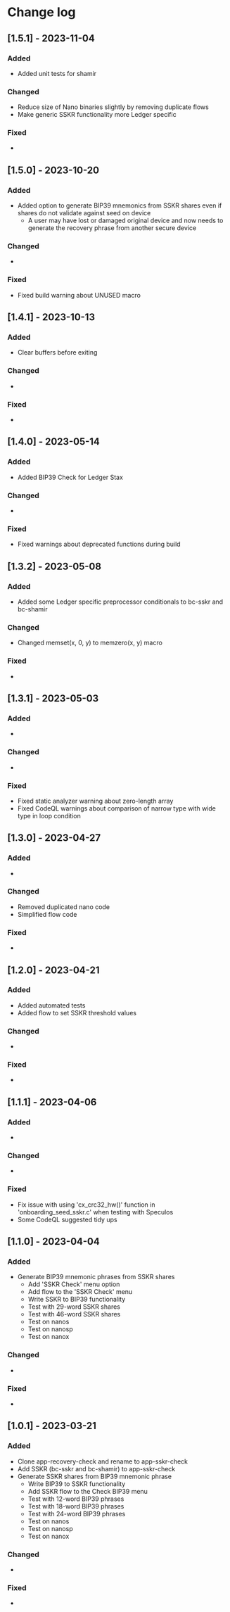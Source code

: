 # Change log

## [1.5.1] - 2023-11-04
### Added
- Added unit tests for shamir

### Changed
- Reduce size of Nano binaries slightly by removing duplicate flows
- Make generic SSKR functionality more Ledger specific

### Fixed
-

## [1.5.0] - 2023-10-20
### Added
- Added option to generate BIP39 mnemonics from SSKR shares even if shares do not validate against seed on device
  - A user may have lost or damaged original device and now needs to generate the recovery phrase from another secure device

### Changed
-

### Fixed
- Fixed build warning about UNUSED macro

## [1.4.1] - 2023-10-13
### Added
- Clear buffers before exiting

### Changed
-

### Fixed
-

## [1.4.0] - 2023-05-14
### Added
- Added BIP39 Check for Ledger Stax

### Changed
-

### Fixed
- Fixed warnings about deprecated functions during build

## [1.3.2] - 2023-05-08
### Added
- Added some Ledger specific preprocessor conditionals to bc-sskr and bc-shamir

### Changed
- Changed memset(x, 0, y) to memzero(x, y) macro

### Fixed
-

## [1.3.1] - 2023-05-03
### Added
-

### Changed
-

### Fixed
- Fixed static analyzer warning about zero-length array
- Fixed CodeQL warnings about comparison of narrow type with wide type in loop condition

## [1.3.0] - 2023-04-27
### Added
-

### Changed
- Removed duplicated nano code
- Simplified flow code

### Fixed
-

## [1.2.0] - 2023-04-21
### Added
- Added automated tests
- Added flow to set SSKR threshold values

### Changed
-

### Fixed
-

## [1.1.1] - 2023-04-06
### Added
-

### Changed
-

### Fixed
- Fix issue with using 'cx_crc32_hw()' function in 'onboarding_seed_sskr.c' when testing with Speculos
- Some CodeQL suggested tidy ups

## [1.1.0] - 2023-04-04
### Added
- Generate BIP39 mnemonic phrases from SSKR shares
  - Add 'SSKR Check' menu option
  - Add flow to the 'SSKR Check' menu
  - Write SSKR to BIP39 functionality
  - Test with 29-word SSKR shares
  - Test with 46-word SSKR shares
  - Test on nanos
  - Test on nanosp
  - Test on nanox

### Changed
-

### Fixed
-

## [1.0.1] - 2023-03-21

### Added
- Clone app-recovery-check and rename to app-sskr-check
- Add SSKR (bc-sskr and bc-shamir) to app-sskr-check
- Generate SSKR shares from BIP39 mnemonic phrase
  - Write BIP39 to SSKR functionality
  - Add SSKR flow to the Check BIP39 menu
  - Test with 12-word BIP39 phrases
  - Test with 18-word BIP39 phrases
  - Test with 24-word BIP39 phrases
  - Test on nanos
  - Test on nanosp
  - Test on nanox

### Changed
-

### Fixed
-
